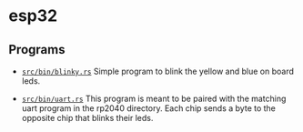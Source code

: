 # esp32

## Programs

* [`src/bin/blinky.rs`](src/bin/blinky.rs)
Simple program to blink the yellow and blue on board leds.

* [`src/bin/uart.rs`](src/bin/uart.rs)
This program is meant to be paired with the matching uart program in the rp2040
directory. Each chip sends a byte to the opposite chip that blinks their leds.
